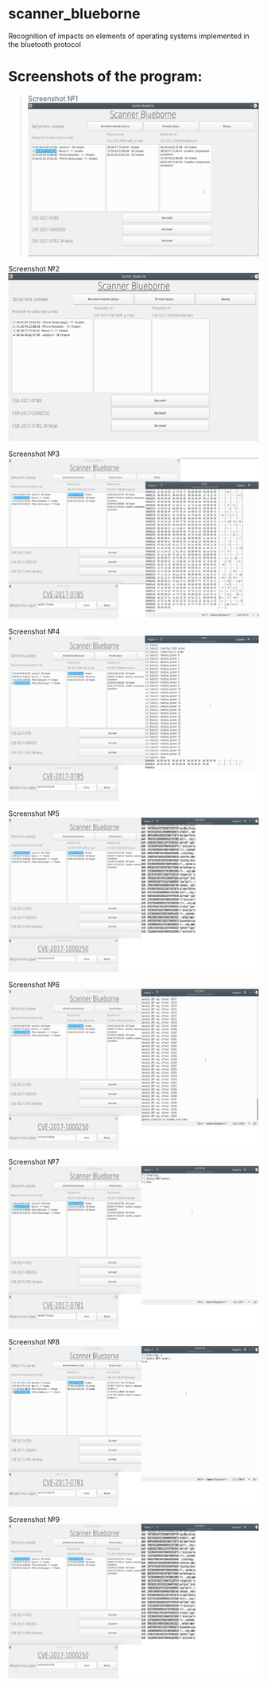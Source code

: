 # scanner_blueborne
Recognition of impacts on elements of operating systems implemented in the bluetooth protocol

# Screenshots of the program:

> Screenshot №1
![alt text](https://github.com/0xN1ck/scanner_blueborne/blob/main/scanner_blueborne/screens/1.png)

Screenshot №2
![alt text](https://github.com/0xN1ck/scanner_blueborne/blob/main/scanner_blueborne/screens/2.png)

Screenshot №3
![alt text](https://github.com/0xN1ck/scanner_blueborne/blob/main/scanner_blueborne/screens/3.png)

Screenshot №4
![alt text](https://github.com/0xN1ck/scanner_blueborne/blob/main/scanner_blueborne/screens/4.png)

Screenshot №5
![alt text](https://github.com/0xN1ck/scanner_blueborne/blob/main/scanner_blueborne/screens/5.png)

Screenshot №6
![alt text](https://github.com/0xN1ck/scanner_blueborne/blob/main/scanner_blueborne/screens/6.png)

Screenshot №7
![alt text](https://github.com/0xN1ck/scanner_blueborne/blob/main/scanner_blueborne/screens/7.png)

Screenshot №8
![alt text](https://github.com/0xN1ck/scanner_blueborne/blob/main/scanner_blueborne/screens/8.png)

Screenshot №9
![alt text](https://github.com/0xN1ck/scanner_blueborne/blob/main/scanner_blueborne/screens/9.png)
